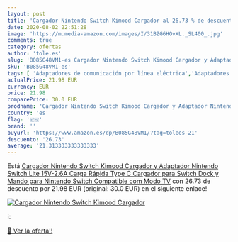 ```yaml
---
layout: post
title: 'Cargador Nintendo Switch Kimood Cargador al 26.73 % de descuento'
date: 2020-08-02 22:51:28
image: 'https://m.media-amazon.com/images/I/31BZG6HOvXL._SL400_.jpg'
comments: true
category: ofertas
author: 'tole.es'
slug: 'B085G48VM1-es Cargador Nintendo Switch Kimood Cargador y Adaptador...'
sku: 'B085G48VM1-es'
tags: [ 'Adaptadores de comunicación por línea eléctrica','Adaptadores de red','Dispositivos de red','Informática','nintendo', ]
actualPrice: 21.98 EUR
currency: EUR
price: 21.98
comparePrice: 30.0 EUR
prodname: 'Cargador Nintendo Switch Kimood Cargador y Adaptador Nintendo Switch Lite 15V-2.6A Carga Rápida Type C  Cargador para Switch Dock y Mando para Nintendo Switch  Compatible com Modo TV'
country: 'es'
flag: '🇪🇸'
brand: ''
buyurl: 'https://www.amazon.es/dp/B085G48VM1/?tag=tolees-21'
descuento: '26.73'
average: '21.313333333333333'
---
```


Está [Cargador Nintendo Switch Kimood Cargador y Adaptador Nintendo Switch Lite 15V-2.6A Carga Rápida Type C  Cargador para Switch Dock y Mando para Nintendo Switch  Compatible com Modo TV](https://www.amazon.es/dp/B085G48VM1/?tag=tolees-21) con 26.73 de descuento por 21.98 EUR (original: 30.0 EUR) en el siguiente enlace!

[![Cargador Nintendo Switch Kimood Cargador](https://m.media-amazon.com/images/I/31BZG6HOvXL._SL400_.jpg)](https://www.amazon.es/dp/B085G48VM1/?tag=tolees-21)

ℹ️:


[🛒 Ver la oferta!!](https://www.amazon.es/dp/B085G48VM1/?tag=tolees-21)
